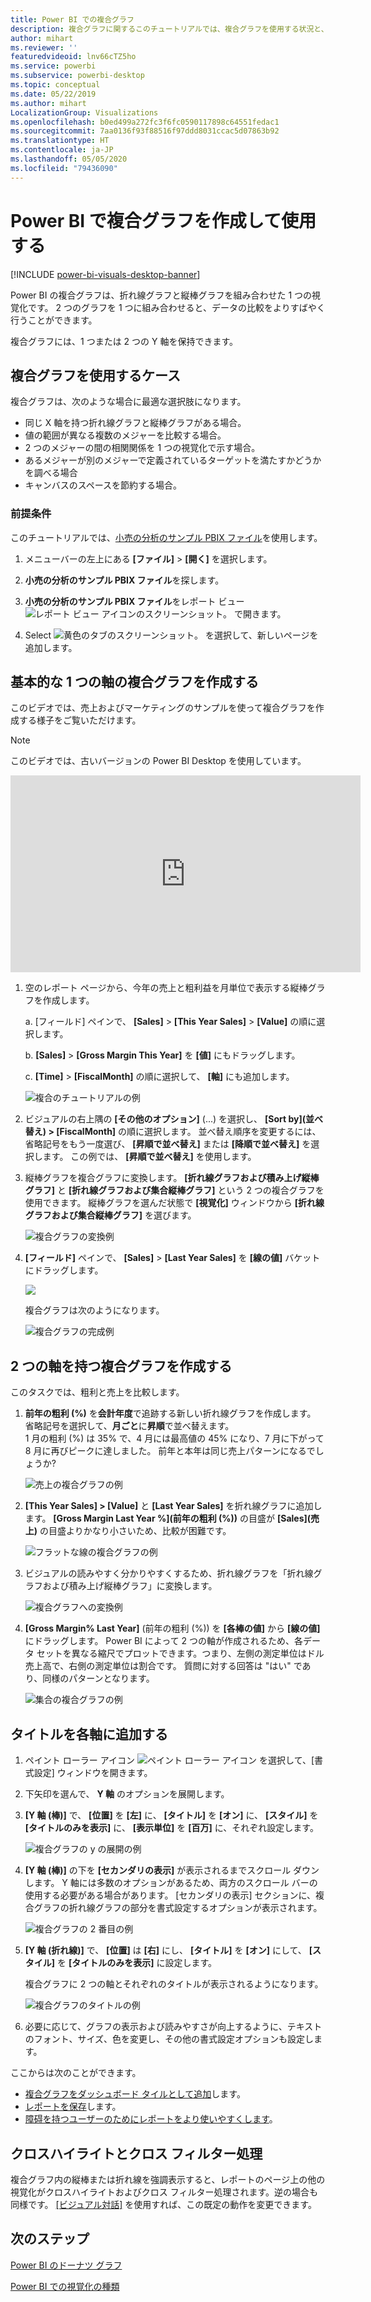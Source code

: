 ```yaml
---
title: Power BI での複合グラフ
description: 複合グラフに関するこのチュートリアルでは、複合グラフを使用する状況と、Power BI サービスおよび Power BI Desktop.で複合グラフを作成する方法について説明します。
author: mihart
ms.reviewer: ''
featuredvideoid: lnv66cTZ5ho
ms.service: powerbi
ms.subservice: powerbi-desktop
ms.topic: conceptual
ms.date: 05/22/2019
ms.author: mihart
LocalizationGroup: Visualizations
ms.openlocfilehash: b0ed499a272fc3f6fc0590117898c64551fedac1
ms.sourcegitcommit: 7aa0136f93f88516f97ddd8031ccac5d07863b92
ms.translationtype: HT
ms.contentlocale: ja-JP
ms.lasthandoff: 05/05/2020
ms.locfileid: "79436090"
---
```

# <a name="create-and-use-combo-charts-in-power-bi"></a>Power BI で複合グラフを作成して使用する

[!INCLUDE [power-bi-visuals-desktop-banner](../includes/power-bi-visuals-desktop-banner.md)]

Power BI の複合グラフは、折れ線グラフと縦棒グラフを組み合わせた 1 つの視覚化です。 2 つのグラフを 1 つに組み合わせると、データの比較をよりすばやく行うことができます。

複合グラフには、1 つまたは 2 つの Y 軸を保持できます。

## <a name="when-to-use-a-combo-chart"></a>複合グラフを使用するケース
複合グラフは、次のような場合に最適な選択肢になります。

* 同じ X 軸を持つ折れ線グラフと縦棒グラフがある場合。
* 値の範囲が異なる複数のメジャーを比較する場合。
* 2 つのメジャーの間の相関関係を 1 つの視覚化で示す場合。
* あるメジャーが別のメジャーで定義されているターゲットを満たすかどうかを調べる場合
* キャンバスのスペースを節約する場合。

### <a name="prerequisites"></a>前提条件
このチュートリアルでは、[小売の分析のサンプル PBIX ファイル](https://download.microsoft.com/download/9/6/D/96DDC2FF-2568-491D-AAFA-AFDD6F763AE3/Retail%20Analysis%20Sample%20PBIX.pbix)を使用します。

1. メニューバーの左上にある **[ファイル]**  >  **[開く]** を選択します。
   
2. **小売の分析のサンプル PBIX ファイル**を探します。

1. **小売の分析のサンプル PBIX ファイル**をレポート ビュー ![レポート ビュー アイコンのスクリーンショット。](media/power-bi-visualization-kpi/power-bi-report-view.png) で開きます。

1. Select ![黄色のタブのスクリーンショット。](media/power-bi-visualization-kpi/power-bi-yellow-tab.png) を選択して、新しいページを追加します。



## <a name="create-a-basic-single-axis-combo-chart"></a>基本的な 1 つの軸の複合グラフを作成する
このビデオでは、売上およびマーケティングのサンプルを使って複合グラフを作成する様子をご覧いただけます。
   > [!NOTE]
   > このビデオでは、古いバージョンの Power BI Desktop を使用しています。
   > 
   > 
<iframe width="560" height="315" src="https://www.youtube.com/embed/lnv66cTZ5ho?list=PL1N57mwBHtN0JFoKSR0n-tBkUJHeMP2cP" frameborder="0" allowfullscreen></iframe>  

<a name="create"></a>

1. 空のレポート ページから、今年の売上と粗利益を月単位で表示する縦棒グラフを作成します。

    a.  [フィールド] ペインで、 **[Sales]** \> **[This Year Sales]**  >  **[Value]** の順に選択します。

    b.  **[Sales]** \> **[Gross Margin This Year]** を **[値]** にもドラッグします。

    c. **[Time]** \> **[FiscalMonth]** の順に選択して、 **[軸]** にも追加します。

    ![複合のチュートリアルの例](media/power-bi-visualization-combo-chart/combotutorial1new.png)
5. ビジュアルの右上隅の **[その他のオプション]** (...) を選択し、 **[Sort by]\(並べ替え\) > [FiscalMonth]** の順に選択します。 並べ替え順序を変更するには、省略記号をもう一度選び、 **[昇順で並べ替え]** または **[降順で並べ替え]** を選択します。 この例では、 **[昇順で並べ替え]** を使用します。

6. 縦棒グラフを複合グラフに変換します。 **[折れ線グラフおよび積み上げ縦棒グラフ]** と **[折れ線グラフおよび集合縦棒グラフ]** という 2 つの複合グラフを使用できます。 縦棒グラフを選んだ状態で **[視覚化]** ウィンドウから **[折れ線グラフおよび集合縦棒グラフ]** を選びます。

    ![複合グラフの変換例](media/power-bi-visualization-combo-chart/converttocombo-new2.png)
7. **[フィールド]** ペインで、 **[Sales]** \> **[Last Year Sales]** を **[線の値]** バケットにドラッグします。

   ![](media/power-bi-visualization-combo-chart/linevaluebucket.png)

   複合グラフは次のようになります。

   ![複合グラフの完成例](media/power-bi-visualization-combo-chart/combochartdone-new.png)

## <a name="create-a-combo-chart-with-two-axes"></a>2 つの軸を持つ複合グラフを作成する
このタスクでは、粗利と売上を比較します。

1. **前年の粗利 (%)** を**会計年度**で追跡する新しい折れ線グラフを作成します。 省略記号を選択して、**月ごと**に**昇順**で並べ替えます。  
1 月の粗利 (%) は 35% で、4 月には最高値の 45% になり、7 月に下がって 8 月に再びピークに達しました。 前年と本年は同じ売上パターンになるでしょうか?

   ![売上の複合グラフの例](media/power-bi-visualization-combo-chart/combo1-new.png)
2. **[This Year Sales] > [Value]** と **[Last Year Sales]** を折れ線グラフに追加します。 **[Gross Margin Last Year %]\(前年の粗利 (%)\)** の目盛が **[Sales]\(売上\)** の目盛よりかなり小さいため、比較が困難です。      

   ![フラットな線の複合グラフの例](media/power-bi-visualization-combo-chart/flatline-new.png)
3. ビジュアルの読みやすく分かりやすくするため、折れ線グラフを「折れ線グラフおよび積み上げ縦棒グラフ」に変換します。

   ![複合グラフへの変換例](media/power-bi-visualization-combo-chart/converttocombo-new.png)

4. **[Gross Margin% Last Year]** (前年の粗利 (%)) を **[各棒の値]** から **[線の値]** にドラッグします。 Power BI によって 2 つの軸が作成されるため、各データ セットを異なる縮尺でプロットできます。つまり、左側の測定単位はドル売上高で、右側の測定単位は割合です。 質問に対する回答は "はい" であり、同様のパターンとなります。

   ![集合の複合グラフの例](media/power-bi-visualization-combo-chart/power-bi-clustered-combo.png)    

## <a name="add-titles-to-the-axes"></a>タイトルを各軸に追加する
1. ペイント ローラー アイコン ![ペイント ローラー アイコン](media/power-bi-visualization-combo-chart/power-bi-paintroller.png) を選択して、[書式設定] ウィンドウを開きます。
1. 下矢印を選んで、 **Y 軸** のオプションを展開します。
1. **[Y 軸 (棒)]** で、 **[位置]** を **[左]** に、 **[タイトル]** を **[オン]** に、 **[スタイル]** を **[タイトルのみを表示]** に、 **[表示単位]** を **[百万]** に、それぞれ設定します。

   ![複合グラフの y の展開の例](media/power-bi-visualization-combo-chart/power-bi-open-y.png)
4. **[Y 軸 (棒)]** の下を **[セカンダリの表示]** が表示されるまでスクロール ダウンします。 Y 軸には多数のオプションがあるため、両方のスクロール バーの使用する必要がある場合があります。 [セカンダリの表示] セクションに、複合グラフの折れ線グラフの部分を書式設定するオプションが表示されます。

   ![複合グラフの 2 番目の例](media/power-bi-visualization-combo-chart/power-bi-secondary.png)
5. **[Y 軸 (折れ線)]** で、 **[位置]** は **[右]** にし、 **[タイトル]** を **[オン]** にして、 **[スタイル]** を **[タイトルのみを表示]** に設定します。

   複合グラフに 2 つの軸とそれぞれのタイトルが表示されるようになります。

   ![複合グラフのタイトルの例](media/power-bi-visualization-combo-chart/power-bi-2-titles.png)

6. 必要に応じて、グラフの表示および読みやすさが向上するように、テキストのフォント、サイズ、色を変更し、その他の書式設定オプションも設定します。

ここからは次のことができます。

* [複合グラフをダッシュボード タイルとして追加](../service-dashboard-tiles.md)します。
* [レポートを保存](../service-report-save.md)します。
* [障碍を持つユーザーのためにレポートをより使いやすくします](../desktop-accessibility.md)。

## <a name="cross-highlighting-and-cross-filtering"></a>クロスハイライトとクロス フィルター処理

複合グラフ内の縦棒または折れ線を強調表示すると、レポートのページ上の他の視覚化がクロスハイライトおよびクロス フィルター処理されます。逆の場合も同様です。 [[ビジュアル対話]](../service-reports-visual-interactions.md) を使用すれば、この既定の動作を変更できます。

## <a name="next-steps"></a>次のステップ

[Power BI のドーナツ グラフ](power-bi-visualization-doughnut-charts.md)

[Power BI での視覚化の種類](power-bi-visualization-types-for-reports-and-q-and-a.md)
